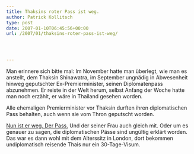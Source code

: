```yaml
---
title: Thaksins roter Pass ist weg.
author: Patrick Kollitsch
type: post
date: 2007-01-10T06:45:56+00:00
url: /2007/01/thaksins-roter-pass-ist-weg/




---
```

Man erinnere sich bitte mal: Im November hatte man &uuml;berlegt, wie man es anstellt, dem Thaksin Shinawatra, im September ungn&auml;dig in Abwesenheit hinweg geputschter Ex-Premierminister, seinen Diplomatenpass abzunehmen. Er reiste in der Welt herum, selbst Anfang der Woche hatte man noch erz&auml;hlt, er w&auml;re in Thailand gesehen worden. 

Alle ehemaligen Premierminister vor Thaksin durften ihren diplomatischen Pass behalten, auch wenn sie vom Thron geputscht worden. 

[Nun ist er weg. Der Pass.][1] Und der seiner Frau auch gleich mit. Oder um es genauer zu sagen, die diplomatischen P&auml;sse sind ung&uuml;ltig erkl&auml;rt worden. Das war es dann wohl mit dem Alterssitz in London, dort bekommen undiplomatisch reisende Thais nur ein 30-Tage-Visum.

 [1]: http://nationmultimedia.com/breakingnews/read.php?newsid=30023785

